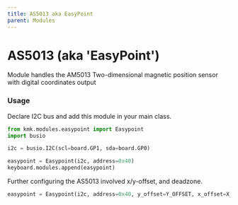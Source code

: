 ```yaml
---
title: AS5013 aka EasyPoint
parent: Modules
---
```


# AS5013 (aka 'EasyPoint')

Module handles the AM5013 Two-dimensional magnetic position sensor with digital coordinates output

### Usage

Declare I2C bus and add this module in your main class.

```python
from kmk.modules.easypoint import Easypoint
import busio

i2c = busio.I2C(scl=board.GP1, sda=board.GP0)

easypoint = Easypoint(i2c, address=0x40)
keyboard.modules.append(easypoint)
```

Further configuring the AS5013 involved x/y-offset, and deadzone.

```python
easypoint = Easypoint(i2c, address=0x40, y_offset=Y_OFFSET, x_offset=X_OFFSET, dead_x=DEAD_X, dead_y=DEAD_Y)
```
